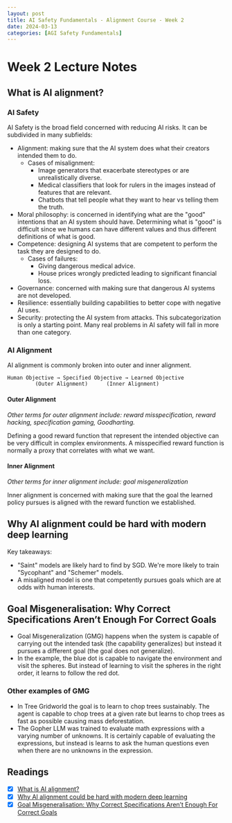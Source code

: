 ```yaml
---
layout: post
title: AI Safety Fundamentals - Alignment Course - Week 2
date: 2024-03-13
categories: [AGI Safety Fundamentals]
---
```


# Week 2 Lecture Notes

## What is AI alignment?

### AI Safety

AI Safety is the broad field concerned with reducing AI risks. It can be subdivided in many subfields:
- Alignment: making sure that the AI system does what their creators intended them to do.
  - Cases of misalignment:
    - Image generators that exacerbate stereotypes or are unrealistically diverse.
    - Medical classifiers that look for rulers in the images instead of features that are relevant.
    - Chatbots that tell people what they want to hear vs telling them the truth.
- Moral philosophy: is concerned in identifying what are the "good" intentions that an AI system should have. Determining what is "good" is difficult since we humans can have different values and thus different definitions of what is good.
- Competence: designing AI systems that are competent to perform the task they are designed to do.
  - Cases of failures:
    - Giving dangerous medical advice.
    - House prices wrongly predicted leading to significant financial loss.
- Governance: concerned with making sure that dangerous AI systems are not developed.
- Resilience: essentially building capabilities to better cope with negative AI uses.
- Security: protecting the AI system from attacks.
This subcategorization is only a starting point. Many real problems in AI safety will fall in more than one category.

### AI Alignment

AI alignment is commonly broken into outer and inner alignment.

```
Human Objective → Specified Objective → Learned Objective
         (Outer Alignment)      (Inner Alignment)
```

#### Outer Alignment

*Other terms for outer alignment include: reward misspecification, reward hacking, specification gaming, Goodharting.*

Defining a good reward function that represent the intended objective can be very difficult in complex environments. A misspecified reward function is normally a proxy that correlates with what we want.

#### Inner Alignment

*Other terms for inner alignment include: goal misgeneralization*

Inner alignment is concerned with making sure that the goal the learned policy pursues is aligned with the reward function we established.

## Why AI alignment could be hard with modern deep learning

Key takeaways:

- "Saint" models are likely hard to find by SGD. We're more likely to train "Sycophant" and "Schemer" models.
- A misaligned model is one that competently pursues goals which are at odds with human interests.

## Goal Misgeneralisation: Why Correct Specifications Aren’t Enough For Correct Goals

- Goal Misgeneralization (GMG) happens when the system is capable of carrying out the intended task (the capability generalizes) but instead it pursues a different goal (the goal does not generalize).
- In the example, the blue dot is capable to navigate the environment and visit the spheres. But instead of learning to visit the spheres in the right order, it learns to follow the red dot.

### Other examples of GMG

- In Tree Gridworld the goal is to learn to chop trees sustainably. The agent is capable to chop trees at a given rate but learns to chop trees as fast as possible causing mass deforestation.
- The Gopher LLM was trained to evaluate math expressions with a varying number of unknowns. It is certainly capable of evaluating the expressions, but instead is learns to ask the human questions even when there are no unknowns in the expression.

## Readings

- [X] [What is AI alignment?](https://aisafetyfundamentals.com/blog/what-is-ai-alignment/?_gl=1*1g1dlq*_ga*MTk0NzgwOTgzNC4xNjk2MTg0MDUw*_ga_8W59C8ZY6T*MTcxMDMyMTg0Ny4yNC4xLjE3MTAzMjE4NDguMC4wLjA.)
- [X] [Why AI alignment could be hard with modern deep learning](https://www.cold-takes.com/why-ai-alignment-could-be-hard-with-modern-deep-learning/#how-deep-learning-works-at-a-high-level)
- [X] [Goal Misgeneralisation: Why Correct Specifications Aren’t Enough For Correct Goals](https://deepmindsafetyresearch.medium.com/goal-misgeneralisation-why-correct-specifications-arent-enough-for-correct-goals-cf96ebc60924)
